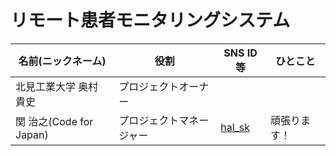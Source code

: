 # リモート患者モニタリングシステム

| 名前(ニックネーム) | 役割 | SNS ID等 | ひとこと |
| --- | ---- | ---- | ---- |
| 北見工業大学 奥村 貴史 | プロジェクトオーナー | | |
| 関 治之(Code for Japan) | プロジェクトマネージャー | [hal_sk](http://github.com/halsk) | 頑張ります！ |
